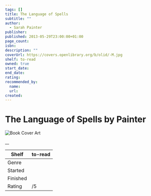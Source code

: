 ```yaml
---
tags: []
title: The Language of Spells
subtitle: ""
author:
  - Sarah Painter
publisher:
published: 2013-05-29T23:00:00+01:00
page_count:
isbn:
description: ""
coverUrl: https://covers.openlibrary.org/b/olid/-M.jpg
shelf: to-read
owned: true
start_date:
end_date:
rating:
recommended_by:
  name:
  url:
created:
---
```


# The Language of Spells by Painter

![Book Cover Art](https://covers.openlibrary.org/b/olid/-M.jpg)

__

| Shelf | to-read |
| --- | --- |
| Genre |  |
| Started |  |
| Finished |  |
| Rating | /5 |

